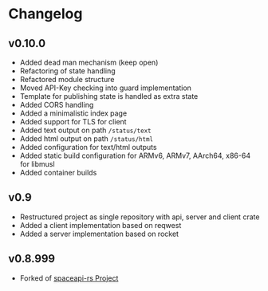 # Changelog

## v0.10.0

* Added dead man mechanism (keep open)
* Refactoring of state handling
* Refactored module structure
* Moved API-Key checking into guard implementation
* Template for publishing state is handled as extra state
* Added CORS handling
* Added a minimalistic index page
* Added support for TLS for client
* Added text output on path `/status/text`
* Added html output on path `/status/html`
* Added configuration for text/html outputs
* Added static build configuration for ARMv6, ARMv7, AArch64, x86-64 for libmusl
* Added container builds

## v0.9

* Restructured project as single repository with api, server and client crate
* Added a client implementation based on reqwest
* Added a server implementation based on rocket

## v0.8.999

* Forked of [spaceapi-rs Project](https://github.com/spaceapi-community/spaceapi-rs/)
